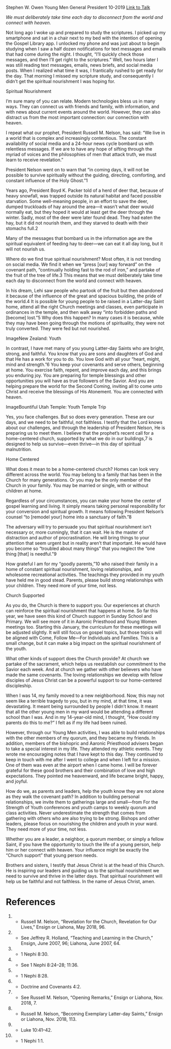 Stephen W. Owen
Young Men General President
10-2019
[Link to Talk](https://www.churchofjesuschrist.org/study/general-conference/2019/10/13owen?lang=eng)

_We must deliberately take time each day to disconnect from the world and connect with heaven._

Not long ago I woke up and prepared to study the scriptures. I picked up my smartphone and sat in a chair next to my bed with the intention of opening the Gospel Library app. I unlocked my phone and was just about to begin studying when I saw a half dozen notifications for text messages and emails that had come during the night. I thought, “I’ll quickly check those messages, and then I’ll get right to the scriptures.” Well, two hours later I was still reading text messages, emails, news briefs, and social media posts. When I realized what time it was, I frantically rushed to get ready for the day. That morning I missed my scripture study, and consequently I didn’t get the spiritual nourishment I was hoping for.





Spiritual Nourishment



I’m sure many of you can relate. Modern technologies bless us in many ways. They can connect us with friends and family, with information, and with news about current events around the world. However, they can also distract us from the most important connection: our connection with heaven.

I repeat what our prophet, President Russell M. Nelson, has said: “We live in a world that is complex and increasingly contentious. The constant availability of social media and a 24-hour news cycle bombard us with relentless messages. If we are to have any hope of sifting through the myriad of voices and the philosophies of men that attack truth, we must learn to receive revelation.”

President Nelson went on to warn that “in coming days, it will not be possible to survive spiritually without the guiding, directing, comforting, and constant influence of the Holy Ghost.”1

Years ago, President Boyd K. Packer told of a herd of deer that, because of heavy snowfall, was trapped outside its natural habitat and faced possible starvation. Some well-meaning people, in an effort to save the deer, dumped truckloads of hay around the area—it wasn’t what deer would normally eat, but they hoped it would at least get the deer through the winter. Sadly, most of the deer were later found dead. They had eaten the hay, but it did not nourish them, and they starved to death with their stomachs full.2

Many of the messages that bombard us in the information age are the spiritual equivalent of feeding hay to deer—we can eat it all day long, but it will not nourish us.

Where do we find true spiritual nourishment? Most often, it is not trending on social media. We find it when we “press [our] way forward” on the covenant path, “continually holding fast to the rod of iron,” and partake of the fruit of the tree of life.3 This means that we must deliberately take time each day to disconnect from the world and connect with heaven.

In his dream, Lehi saw people who partook of the fruit but then abandoned it because of the influence of the great and spacious building, the pride of the world.4 It is possible for young people to be raised in a Latter-day Saint home, attend all the right Church meetings and classes, even participate in ordinances in the temple, and then walk away “into forbidden paths and [become] lost.”5 Why does this happen? In many cases it is because, while they may have been going through the motions of spirituality, they were not truly converted. They were fed but not nourished.

  ImageNew Zealand: Youth

In contrast, I have met many of you young Latter-day Saints who are bright, strong, and faithful. You know that you are sons and daughters of God and that He has a work for you to do. You love God with all your “heart, might, mind and strength.”6 You keep your covenants and serve others, beginning at home. You exercise faith, repent, and improve each day, and this brings you enduring joy. You are preparing for temple blessings and other opportunities you will have as true followers of the Savior. And you are helping prepare the world for the Second Coming, inviting all to come unto Christ and receive the blessings of His Atonement. You are connected with heaven.

  ImageBountiful Utah Temple: Youth Temple Trip

Yes, you face challenges. But so does every generation. These are our days, and we need to be faithful, not faithless. I testify that the Lord knows about our challenges, and through the leadership of President Nelson, He is preparing us to meet them. I believe that the prophet’s recent call for a home-centered church, supported by what we do in our buildings,7 is designed to help us survive—even thrive—in this day of spiritual malnutrition.







Home Centered



What does it mean to be a home-centered church? Homes can look very different across the world. You may belong to a family that has been in the Church for many generations. Or you may be the only member of the Church in your family. You may be married or single, with or without children at home.

Regardless of your circumstances, you can make your home the center of gospel learning and living. It simply means taking personal responsibility for your conversion and spiritual growth. It means following President Nelson’s counsel “to [remodel your] home into a sanctuary of faith.”8

The adversary will try to persuade you that spiritual nourishment isn’t necessary or, more cunningly, that it can wait. He is the master of distraction and author of procrastination. He will bring things to your attention that seem urgent but in reality aren’t that important. He would have you become so “troubled about many things” that you neglect the “one thing [that] is needful.”9

How grateful I am for my “goodly parents,”10 who raised their family in a home of constant spiritual nourishment, loving relationships, and wholesome recreational activities. The teachings they provided in my youth have held me in good stead. Parents, please build strong relationships with your children. They need more of your time, not less.







Church Supported



As you do, the Church is there to support you. Our experiences at church can reinforce the spiritual nourishment that happens at home. So far this year, we have seen this kind of Church support in Sunday School and Primary. We will see more of it in Aaronic Priesthood and Young Women meetings too. Starting this January, the curriculum for these meetings will be adjusted slightly. It will still focus on gospel topics, but those topics will be aligned with Come, Follow Me—For Individuals and Families. This is a small change, but it can make a big impact on the spiritual nourishment of the youth.

What other kinds of support does the Church provide? At church we partake of the sacrament, which helps us reestablish our commitment to the Savior each week. And at church we gather with other believers who have made the same covenants. The loving relationships we develop with fellow disciples of Jesus Christ can be a powerful support to our home-centered discipleship.

When I was 14, my family moved to a new neighborhood. Now, this may not seem like a terrible tragedy to you, but in my mind, at that time, it was devastating. It meant being surrounded by people I didn’t know. It meant that all the other young men in my ward would be attending a different school than I was. And in my 14-year-old mind, I thought, “How could my parents do this to me?” I felt as if my life had been ruined.

However, through our Young Men activities, I was able to build relationships with the other members of my quorum, and they became my friends. In addition, members of the bishopric and Aaronic Priesthood advisers began to take a special interest in my life. They attended my athletic events. They wrote me encouraging notes that I have kept to this day. They continued to keep in touch with me after I went to college and when I left for a mission. One of them was even at the airport when I came home. I will be forever grateful for these good brothers and their combination of love and high expectations. They pointed me heavenward, and life became bright, happy, and joyful.

How do we, as parents and leaders, help the youth know they are not alone as they walk the covenant path? In addition to building personal relationships, we invite them to gatherings large and small—from For the Strength of Youth conferences and youth camps to weekly quorum and class activities. Never underestimate the strength that comes from gathering with others who are also trying to be strong. Bishops and other leaders, please focus on nourishing the children and youth in your ward. They need more of your time, not less.

Whether you are a leader, a neighbor, a quorum member, or simply a fellow Saint, if you have the opportunity to touch the life of a young person, help him or her connect with heaven. Your influence might be exactly the “Church support” that young person needs.

Brothers and sisters, I testify that Jesus Christ is at the head of this Church. He is inspiring our leaders and guiding us to the spiritual nourishment we need to survive and thrive in the latter days. That spiritual nourishment will help us be faithful and not faithless. In the name of Jesus Christ, amen.

# References
1. - Russell M. Nelson, “Revelation for the Church, Revelation for Our Lives,” Ensign or Liahona, May 2018, 96.
2. - See Jeffrey R. Holland, “Teaching and Learning in the Church,” Ensign, June 2007, 96; Liahona, June 2007, 64.
3. - 1 Nephi 8:30.
4. - See 1 Nephi 8:24–28; 11:36.
5. - 1 Nephi 8:28.
6. - Doctrine and Covenants 4:2.
7. - See Russell M. Nelson, “Opening Remarks,” Ensign or Liahona, Nov. 2018, 7.
8. - Russell M. Nelson, “Becoming Exemplary Latter-day Saints,” Ensign or Liahona, Nov. 2018, 113.
9. - Luke 10:41–42.
10. - 1 Nephi 1:1.